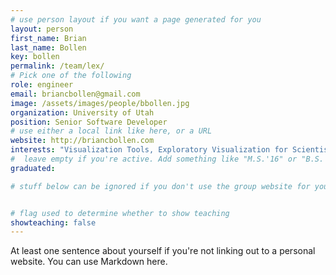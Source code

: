 ```yaml
---
# use person layout if you want a page generated for you
layout: person
first_name: Brian
last_name: Bollen
key: bollen
permalink: /team/lex/
# Pick one of the following
role: engineer
email: briancbollen@gmail.com
image: /assets/images/people/bbollen.jpg
organization: University of Utah
position: Senior Software Developer
# use either a local link like here, or a URL
website: http://briancbollen.com
interests: "Visualization Tools, Exploratory Visualization for Scientists, Topological Data Analysis"
#  leave empty if you're active. Add something like "M.S.'16" or "B.S.'17" if you got a degree while at VDL. Add "N" if you left VDS before you got a degree.
graduated: 

# stuff below can be ignored if you don't use the group website for your private website


# flag used to determine whether to show teaching
showteaching: false
---
```

At least one sentence about yourself if you're not linking out to a personal website. You can use Markdown here. 